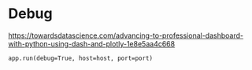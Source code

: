# Debug

https://towardsdatascience.com/advancing-to-professional-dashboard-with-python-using-dash-and-plotly-1e8e5aa4c668

```
app.run(debug=True, host=host, port=port)
```
